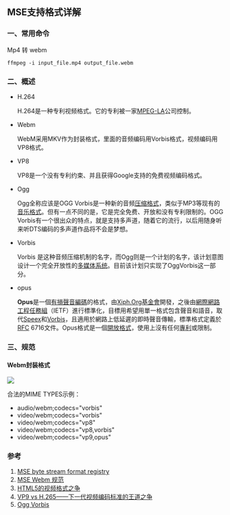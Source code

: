 ## MSE支持格式详解

### 一、常用命令

Mp4 转 webm

```
ffmpeg -i input_file.mp4 output_file.webm
```

### 二、概述

- H.264

  H.264是一种专利视频格式。它的专利被一家[MPEG-LA](http://en.wikipedia.org/wiki/MPEG-LA)公司控制。

- Webm

  WebM采用MKV作为封装格式，里面的音频编码用Vorbis格式，视频编码用VP8格式。

- VP8

  VP8是一个没有专利约束、并且获得Google支持的免费视频编码格式。 

- Ogg

  Ogg全称应该是OGG Vorbis是一种新的音频[压缩格式](https://baike.baidu.com/item/%E5%8E%8B%E7%BC%A9%E6%A0%BC%E5%BC%8F)，类似于MP3等现有的[音乐格式](https://baike.baidu.com/item/%E9%9F%B3%E4%B9%90%E6%A0%BC%E5%BC%8F)。但有一点不同的是，它是完全免费、开放和没有专利限制的。OGG Vorbis有一个很出众的特点，就是支持多声道，随着它的流行，以后用随身听来听DTS编码的多声道作品将不会是梦想。

- Vorbis

  Vorbis 是这种音频压缩机制的名字，而Ogg则是一个计划的名字，该计划意图设计一个完全开放性的[多媒体系统](https://baike.baidu.com/item/%E5%A4%9A%E5%AA%92%E4%BD%93%E7%B3%BB%E7%BB%9F)。目前该计划只实现了OggVorbis这一部分。

- opus

  **Opus**是一個[有損聲音編碼](https://zh.wikipedia.org/wiki/%E7%A0%B4%E5%A3%9E%E6%80%A7%E8%B3%87%E6%96%99%E5%A3%93%E7%B8%AE#%E9%9F%B3%E8%A8%8A%E5%A3%93%E7%B8%AE)的格式，由[Xiph.Org基金會](https://zh.wikipedia.org/wiki/Xiph.Org%E5%9F%BA%E9%87%91%E6%9C%83)開發，之後由[網際網路工程任務組](https://zh.wikipedia.org/wiki/%E4%BA%92%E8%81%94%E7%BD%91%E5%B7%A5%E7%A8%8B%E4%BB%BB%E5%8A%A1%E7%BB%84)（IETF）進行標準化，目標用希望用單一格式包含聲音和語音，取代[Speex](https://zh.wikipedia.org/wiki/Speex)和[Vorbis](https://zh.wikipedia.org/wiki/Vorbis)，且適用於網路上低延遲的即時聲音傳輸，標準格式定義於[RFC](https://zh.wikipedia.org/wiki/RFC) 6716文件。Opus格式是一個[開放格式](https://zh.wikipedia.org/wiki/%E9%96%8B%E6%94%BE%E6%A0%BC%E5%BC%8F)，使用上沒有任何[專利](https://zh.wikipedia.org/wiki/%E5%B0%88%E5%88%A9)或限制。



### 三、规范

#### Webm封装格式

![](http://p1yseh5av.bkt.clouddn.com/18-6-1/92640203.jpg)

合法的MIME TYPES示例：

- audio/webm;codecs="vorbis"
- video/webm;codecs="vorbis"
- video/webm;codecs="vp8"
- video/webm;codecs="vp8,vorbis"
- video/webm;codecs="vp9,opus"















### 参考

1. [MSE byte stream format registry](https://www.w3.org/TR/mse-byte-stream-format-registry/)
2. [MSE Webm 规范](https://www.w3.org/TR/mse-byte-stream-format-webm/)
3. [HTML5的视频格式之争](http://www.ruanyifeng.com/blog/2010/05/html5_codec_fight.html)
4. [VP9 vs H.265——下一代视频编码标准的王道之争](https://zhuanlan.zhihu.com/p/31817775)
5. [Ogg Vorbis](https://baike.baidu.com/item/Ogg%20Vorbis)